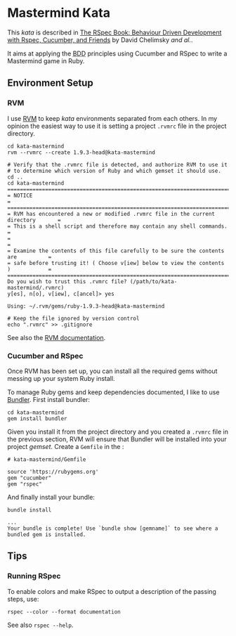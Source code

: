 Mastermind Kata
===============

This _kata_ is described in [The RSpec Book: Behaviour Driven Development with Rspec, Cucumber, and Friends][The RSpec Book] by David Chelimsky _and al._.

It aims at applying the <abbr title="Behaviour-Driven Development">BDD</abbr> principles using Cucumber and RSpec to write a Mastermind game in Ruby.

  [The RSpec Book]: http://pragprog.com/book/achbd/the-rspec-book

Environment Setup
-----------------

### RVM

I use [RVM][RVM] to keep _kata_ environments separated from each others. In my opinion the easiest way to use it is setting a project `.rvmrc` file in the project directory.

	cd kata-mastermind
	rvm --rvmrc --create 1.9.3-head@kata-mastermind

	# Verify that the .rvmrc file is detected, and authorize RVM to use it
	# to determine which version of Ruby and which gemset it should use.
	cd ..
	cd kata-mastermind
	====================================================================================
	= NOTICE                                                                           =
	====================================================================================
	= RVM has encountered a new or modified .rvmrc file in the current directory       =
	= This is a shell script and therefore may contain any shell commands.             =
	=                                                                                  =
	= Examine the contents of this file carefully to be sure the contents are          =
	= safe before trusting it! ( Choose v[iew] below to view the contents )            =
	====================================================================================
	Do you wish to trust this .rvmrc file? (/path/to/kata-mastermind/.rvmrc)
	y[es], n[o], v[iew], c[ancel]> yes

	Using: ~/.rvm/gems/ruby-1.9.3-head@kata-mastermind

	# Keep the file ignored by version control
	echo ".rvmrc" >> .gitignore

See also the [RVM documentation][.rvmrc].

  [RVM]: http://rvm.io
  [.rvmrc]: https://rvm.io/workflow/rvmrc

### Cucumber and RSpec

Once RVM has been set up, you can install all the required gems without messing up your system Ruby install.

To manage Ruby gems and keep dependencies documented, I like to use [Bundler][Bundler].
First install bundler:

	cd kata-mastermind
	gem install bundler

Given you install it from the project directory and you created a `.rvmrc` file in the previous section, RVM will ensure that Bundler will be installed into your project _gemset_.
Create a `Gemfile` in the :

	# kata-mastermind/Gemfile

	source 'https://rubygems.org'
	gem "cucumber"
	gem "rspec"

And finally install your bundle:

	bundle install

	...
	Your bundle is complete! Use `bundle show [gemname]` to see where a bundled gem is installed.

  [Bundler]: http://gembundler.com/

Tips
----

### Running RSpec

To enable colors and make RSpec to output a description of the passing steps, use:

	rspec --color --format documentation

See also `rspec --help`.